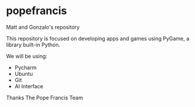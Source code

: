 # popefrancis
Matt and Gonzalo's repository

This repository is focused on developing apps and games using PyGame, a library built-in Python.

We will be using:

- Pycharm
- Ubuntu
- Git
- AI Interface


Thanks
The Pope Francis Team
